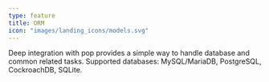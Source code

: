 ```yaml
---
type: feature
title: ORM
icon: "images/landing_icons/models.svg"
---
```

Deep integration with pop provides a simple way to handle database and common related tasks.
Supported databases: MySQL/MariaDB, PostgreSQL, CockroachDB, SQLite.